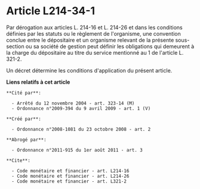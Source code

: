 # Article L214-34-1

Par dérogation aux articles L. 214-16 et L. 214-26 et dans les conditions définies par les statuts ou le règlement de
l'organisme, une convention conclue entre le dépositaire et un organisme relevant de la présente sous-section ou sa société
de gestion peut définir les obligations qui demeurent à la charge du dépositaire au titre du service mentionné au 1 de
l'article L. 321-2. 

Un décret détermine les conditions d'application du présent article.

**Liens relatifs à cet article**

	**Cité par**:

	  - Arrêté du 12 novembre 2004 - art. 323-14 (M)
	  - Ordonnance n°2009-394 du 9 avril 2009 - art. 1 (V)

	**Créé par**:

	  - Ordonnance n°2008-1081 du 23 octobre 2008 - art. 2

	**Abrogé par**:

	  - Ordonnance n°2011-915 du 1er août 2011 - art. 3

	**Cite**:

	  - Code monétaire et financier - art. L214-16
	  - Code monétaire et financier - art. L214-26
	  - Code monétaire et financier - art. L321-2
